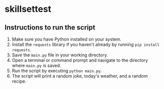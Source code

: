 # skillsettest

## Instructions to run the script

1. Make sure you have Python installed on your system.
2. Install the `requests` library if you haven't already by running `pip install requests`.
3. Save the `main.py` file in your working directory.
4. Open a terminal or command prompt and navigate to the directory where `main.py` is saved.
5. Run the script by executing `python main.py`.
6. The script will print a random joke, today's weather, and a random recipe.
